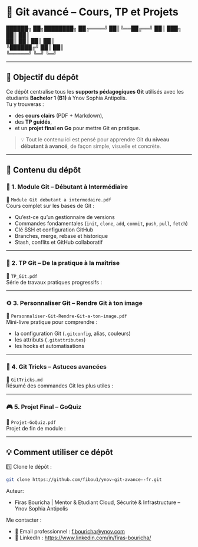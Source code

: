 # 🧠  Git avancé – Cours, TP et Projets

 ██████╗  ██╗████████╗
██╔════╝  ██║╚══██╔══╝
██║  ███╗ ██║   ██║   
██║   ██║ ██║   ██║   
╚██████╔╝ ██║   ██║   
 ╚═════╝  ╚═╝   ╚═╝   

---

## 🎯 Objectif du dépôt
Ce dépôt centralise tous les **supports pédagogiques Git** utilisés avec les étudiants **Bachelor 1 (B1)** à Ynov Sophia Antipolis.  
Tu y trouveras :  
- des **cours clairs** (PDF + Markdown),  
- des **TP guidés**,  
- et un **projet final en Go** pour mettre Git en pratique.

> 💡 Tout le contenu ici est pensé pour apprendre Git **du niveau débutant à avancé**, de façon simple, visuelle et concrète.

---

## 📂 Contenu du dépôt

### 🏁 1. Module Git – Débutant à Intermédiaire  
📄 `Module Git debutant a intermedaire.pdf`  
Cours complet sur les bases de Git :  
- Qu’est-ce qu’un gestionnaire de versions  
- Commandes fondamentales (`init`, `clone`, `add`, `commit`, `push`, `pull`, `fetch`)  
- Clé SSH et configuration GitHub  
- Branches, merge, rebase et historique  
- Stash, conflits et GitHub collaboratif  
---

### 🧩 2. TP Git – De la pratique à la maîtrise  
📘 `TP_Git.pdf`  
Série de travaux pratiques progressifs :  

---

### ⚙️ 3. Personnaliser Git – Rendre Git à ton image  
📘 `Personnaliser-Git-Rendre-Git-a-ton-image.pdf`  
Mini-livre pratique pour comprendre :  
- la configuration Git (`.gitconfig`, alias, couleurs)  
- les attributs (`.gitattributes`)  
- les hooks et automatisations  
---

### 🧠 4. Git Tricks – Astuces avancées  
📄 `GitTricks.md`  
Résumé des commandes Git les plus utiles :  

---

### 🎮 5. Projet Final – GoQuiz  
📄 `Projet-GoQuiz.pdf`  
Projet de fin de module :  
 

---

## 💡 Comment utiliser ce dépôt

1️⃣ Clone le dépôt :  
```bash
git clone https://github.com/fibou1/ynov-git-avance--fr.git
```


Auteur: 
- Firas Bouricha | Mentor & Etudiant Cloud, Sécurité & Infrastructure – Ynov Sophia Antipolis

Me contacter : 
- 📧 Email professionnel : f.bouricha@ynov.com
- 💼 LinkedIn : https://www.linkedin.com/in/firas-bouricha/
